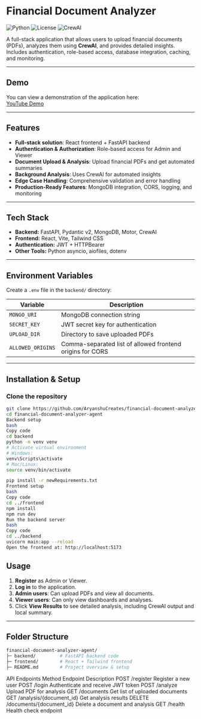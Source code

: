 # Financial Document Analyzer

![Python](https://img.shields.io/badge/python-3.11-blue)
![License](https://img.shields.io/badge/license-MIT-green)
![CrewAI](https://img.shields.io/badge/CrewAI-v0.130.0-orange)

A full-stack application that allows users to upload financial documents (PDFs), analyzes them using **CrewAI**, and provides detailed insights. Includes authentication, role-based access, database integration, caching, and monitoring.

---

## Demo

You can view a demonstration of the application here:  
[YouTube Demo](https://youtu.be/zmgaCEhQMqY)

---

## Features

- **Full-stack solution**: React frontend + FastAPI backend
- **Authentication & Authorization**: Role-based access for Admin and Viewer
- **Document Upload & Analysis**: Upload financial PDFs and get automated summaries
- **Background Analysis**: Uses CrewAI for automated insights
- **Edge Case Handling**: Comprehensive validation and error handling
- **Production-Ready Features**: MongoDB integration, CORS, logging, and monitoring

---

## Tech Stack

- **Backend:** FastAPI, Pydantic v2, MongoDB, Motor, CrewAI
- **Frontend:** React, Vite, Tailwind CSS
- **Authentication:** JWT + HTTPBearer
- **Other Tools:** Python asyncio, aiofiles, dotenv

---

## Environment Variables

Create a `.env` file in the `backend/` directory:

| Variable          | Description                                               |
| ----------------- | --------------------------------------------------------- |
| `MONGO_URI`       | MongoDB connection string                                 |
| `SECRET_KEY`      | JWT secret key for authentication                         |
| `UPLOAD_DIR`      | Directory to save uploaded PDFs                           |
| `ALLOWED_ORIGINS` | Comma-separated list of allowed frontend origins for CORS |

---

## Installation & Setup

### Clone the repository

```bash
git clone https://github.com/AryanshuCreates/financial-document-analyzer-agent.git
cd financial-document-analyzer-agent
Backend setup
bash
Copy code
cd backend
python -m venv venv
# Activate virtual environment
# Windows:
venv\Scripts\activate
# Mac/Linux:
source venv/bin/activate

pip install -r newRequirements.txt
Frontend setup
bash
Copy code
cd ../frontend
npm install
npm run dev
Run the backend server
bash
Copy code
cd ../backend
uvicorn main:app --reload
Open the frontend at: http://localhost:5173
```

## Usage

1. **Register** as Admin or Viewer.
2. **Log in** to the application.
3. **Admin users**: Can upload PDFs and view all documents.
4. **Viewer users**: Can only view dashboards and analyses.
5. Click **View Results** to see detailed analysis, including CrewAI output and local summary.

---

## Folder Structure

```bash
financial-document-analyzer-agent/
├─ backend/         # FastAPI backend code
├─ frontend/        # React + Tailwind frontend
├─ README.md        # Project overview & setup
```

API Endpoints
Method	Endpoint	Description
POST	/register	Register a new user
POST	/login	Authenticate and receive JWT token
POST	/analyze	Upload PDF for analysis
GET	/documents	Get list of uploaded documents
GET	/analysis/{document_id}	Get analysis results
DELETE	/documents/{document_id}	Delete a document and analysis
GET	/health	Health check endpoint

